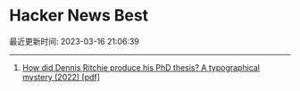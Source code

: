 # Hacker News Best

最近更新时间: 2023-03-16 21:06:39

--- 
1. [How did Dennis Ritchie produce his PhD thesis? A typographical mystery (2022) [pdf]](https://www.cs.princeton.edu/~bwk/dmr/doceng22.pdf) 
